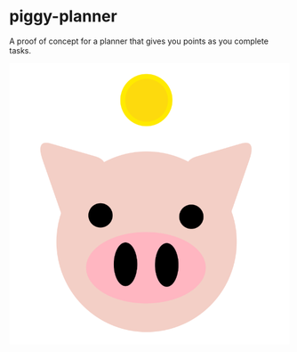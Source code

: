 # piggy-planner

A proof of concept for a planner that gives you points as you complete tasks.

![image](images/logo.png)
                                                                                                  

